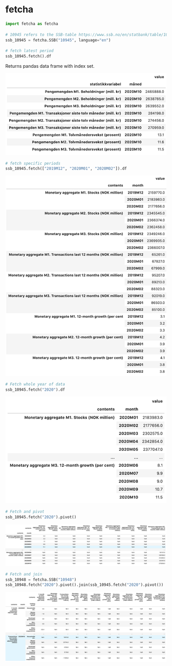 # fetcha

```python
import fetcha as fetcha

# 10945 refers to the SSB-table https://www.ssb.no/en/statbank/table/10945
ssb_10945 = fetcha.SSB("10945", language="en")

# fetch latest period
ssb_10945.fetch().df
```

Returns pandas data frame with index set.

<img src="figs/fetch_latest.png"></img>

```python
# fetch specific periods
ssb_10945.fetch(["2019M12", "2020M01", "2020M02"]).df
```

<img src="figs/fetch_list_periods.png"></img>

```python
# Fetch whole year of data
ssb_10945.fetch("2020").df
```

<img src="figs/fetch_whole_year.png"></img>

```python
# Fetch and pivot
ssb_10945.fetch("2020").pivot()
```

<img src="figs/fetch_and_pivot.png"></img>

```python
# Fetch and join
ssb_10948 = fetcha.SSB("10948")
ssb_10948.fetch("2020").pivot().join(ssb_10945.fetch("2020").pivot())
```

<img src="figs/fetch_and_join.png"></img>